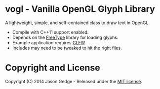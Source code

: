 vogl - Vanilla OpenGL Glyph Library
===================================
A lightweight, simple, and self-contained class to draw text in OpenGL.

* Compile with C++11 support enabled.
* Depends on the [FreeType](http://www.freetype.org/) library for loading glyphs.
* Example application requires [GLFW](http://www.glfw.org/).
* Includes may need to be tweaked to hit the right files.

Copyright and License
=====================
Copyright (C) 2014 Jason Gedge - Released under the [MIT license](LICENSE).
